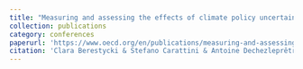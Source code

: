 ```yaml
---
title: "Measuring and assessing the effects of climate policy uncertainty"
collection: publications
category: conferences
paperurl: 'https://www.oecd.org/en/publications/measuring-and-assessing-the-effects-of-climate-policy-uncertainty_34483d83-en.html'
citation: 'Clara Berestycki & Stefano Carattini & Antoine Dechezleprêtre & Tobias Kruse, 2022. "Measuring and assessing the effects of climate policy uncertainty", <i> OECD Economics Department Working Papers </i> No. 1724, OECD Publishing.'
---
```


